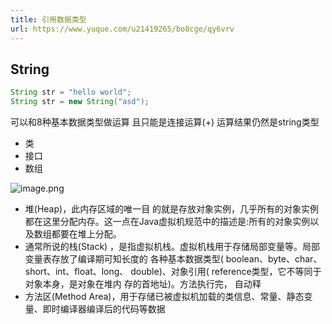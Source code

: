 ```yaml
---
title: 引用数据类型
url: https://www.yuque.com/u21419265/bo8cge/qy6vrv
---
```


<a name="HuloW"></a>

## String

```java
String str = "hello world";
String str = new String("asd");
```

可以和8种基本数据类型做运算 且只能是连接运算(+) 运算结果仍然是string类型

- 类
- 接口
- 数组

![image.png](../../assets/java/java/qy6vrv/1638759440481-416c48de-022a-43cf-9248-5c3106bec9b1.png)

- 堆(Heap)，此内存区域的唯一目 的就是存放对象实例，几乎所有的对象实例都在这里分配内存。这一点在Java虚拟机规范中的描述是:所有的对象实例以及数组都要在堆上分配。
- 通常所说的栈(Stack) ，是指虚拟机栈。虚拟机栈用于存储局部变量等。局部变量表存放了编译期可知长度的 各种基本数据类型( boolean、byte、char、short、int、float、long、 double)、对象引用( reference类型，它不等同于对象本身，是对象在堆内 存的首地址)。方法执行完， 自动释
- 方法区(Method Area)，用于存储已被虚拟机加载的类信息、常量、静态变量、即时编译器编译后的代码等数据
